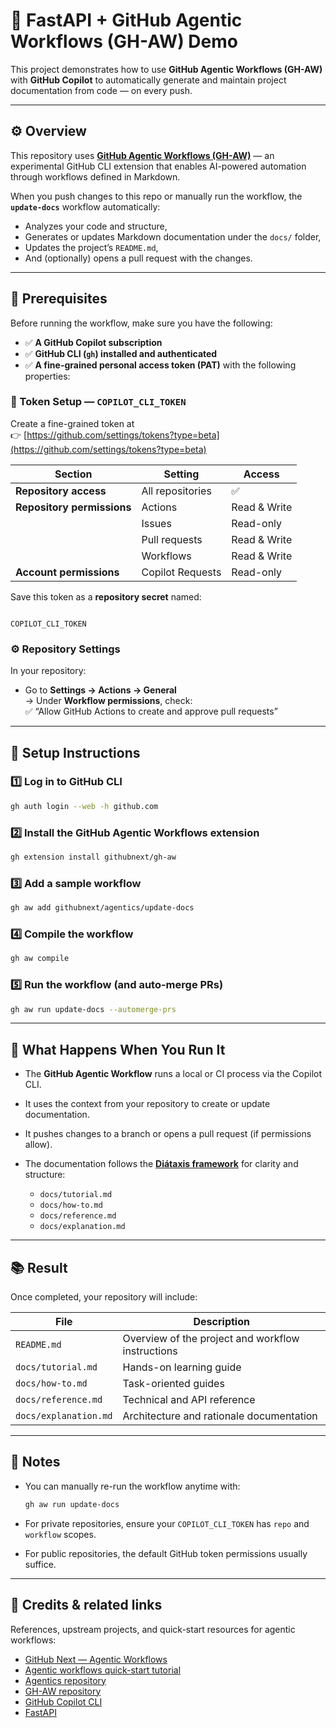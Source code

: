 # 🧠 FastAPI + GitHub Agentic Workflows (GH-AW) Demo

This project demonstrates how to use **GitHub Agentic Workflows (GH-AW)** with **GitHub Copilot** to automatically generate and maintain project documentation from code — on every push.

---

## ⚙️ Overview

This repository uses **[GitHub Agentic Workflows (GH-AW)](https://githubnext.github.io/gh-aw/)** — an experimental GitHub CLI extension that enables AI-powered automation through workflows defined in Markdown.

When you push changes to this repo or manually run the workflow, the **`update-docs`** workflow automatically:
- Analyzes your code and structure,
- Generates or updates Markdown documentation under the `docs/` folder,
- Updates the project’s `README.md`,
- And (optionally) opens a pull request with the changes.

---

## 🧩 Prerequisites

Before running the workflow, make sure you have the following:

- ✅ **A GitHub Copilot subscription**
- ✅ **GitHub CLI (`gh`) installed and authenticated**
- ✅ **A fine-grained personal access token (PAT)** with the following properties:

### 🔐 Token Setup — `COPILOT_CLI_TOKEN`

Create a fine-grained token at  
👉 [https://github.com/settings/tokens?type=beta](https://github.com/settings/tokens?type=beta)

| Section | Setting | Access |
|----------|----------|--------|
| **Repository access** | All repositories | ✅ |
| **Repository permissions** | Actions | Read & Write |
| | Issues | Read-only |
| | Pull requests | Read & Write |
| | Workflows | Read & Write |
| **Account permissions** | Copilot Requests | Read-only |

Save this token as a **repository secret** named:

```

COPILOT_CLI_TOKEN

````

### ⚙️ Repository Settings

In your repository:

- Go to **Settings → Actions → General**  
  → Under **Workflow permissions**, check:  
  ✅ “Allow GitHub Actions to create and approve pull requests”

---

## 🚀 Setup Instructions

### 1️⃣ Log in to GitHub CLI

```bash
gh auth login --web -h github.com
````

### 2️⃣ Install the GitHub Agentic Workflows extension

```bash
gh extension install githubnext/gh-aw
```

### 3️⃣ Add a sample workflow

```bash
gh aw add githubnext/agentics/update-docs
```

### 4️⃣ Compile the workflow

```bash
gh aw compile
```

### 5️⃣ Run the workflow (and auto-merge PRs)

```bash
gh aw run update-docs --automerge-prs
```

---

## 🧾 What Happens When You Run It

* The **GitHub Agentic Workflow** runs a local or CI process via the Copilot CLI.
* It uses the context from your repository to create or update documentation.
* It pushes changes to a branch or opens a pull request (if permissions allow).
* The documentation follows the **[Diátaxis framework](https://diataxis.fr/)** for clarity and structure:

  * `docs/tutorial.md`
  * `docs/how-to.md`
  * `docs/reference.md`
  * `docs/explanation.md`

---

## 📚 Result

Once completed, your repository will include:

| File                  | Description                                       |
| --------------------- | ------------------------------------------------- |
| `README.md`           | Overview of the project and workflow instructions |
| `docs/tutorial.md`    | Hands-on learning guide                           |
| `docs/how-to.md`      | Task-oriented guides                              |
| `docs/reference.md`   | Technical and API reference                       |
| `docs/explanation.md` | Architecture and rationale documentation          |

---

## 🧠 Notes

* You can manually re-run the workflow anytime with:

  ```bash
  gh aw run update-docs
  ```
* For private repositories, ensure your `COPILOT_CLI_TOKEN` has `repo` and `workflow` scopes.
* For public repositories, the default GitHub token permissions usually suffice.

---

## 🧩 Credits & related links

References, upstream projects, and quick-start resources for agentic workflows:

- [GitHub Next — Agentic Workflows](https://githubnext.github.io/gh-aw/)
- [Agentic workflows quick-start tutorial](https://githubnext.github.io/gh-aw/start-here/quick-start/)
- [Agentics repository](https://github.com/githubnext/agentics)
- [GH-AW repository](https://github.com/githubnext/gh-aw)
- [GitHub Copilot CLI](https://github.com/githubnext/cli)
- [FastAPI](https://fastapi.tiangolo.com/)



